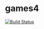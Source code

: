 # games4
[![Build Status](https://travis-ci.com/evbeda/games4.svg?branch=master)](https://travis-ci.com/evbeda/games4)
